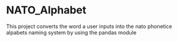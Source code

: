 # NATO_Alphabet
This project converts the word a user inputs into the nato phonetice alpabets naming system by using the pandas module
